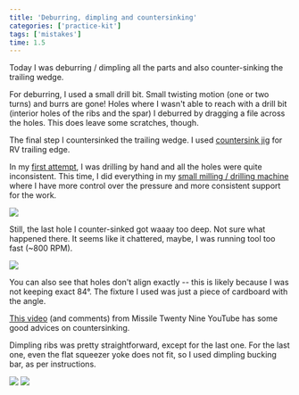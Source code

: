 ```yaml
---
title: 'Deburring, dimpling and countersinking'
categories: ['practice-kit']
tags: ['mistakes']
time: 1.5
---
```


Today I was deburring / dimpling all the parts and also counter-sinking the trailing wedge.

<!-- more -->

For deburring, I used a small drill bit. Small twisting motion (one or two turns) and burrs are gone! Holes where I wasn't able to reach with a drill bit (interior holes of the ribs and the spar) I deburred by dragging a file across the holes. This does leave some scratches, though.

The final step I countersinked the trailing wedge. I used [countersink jig](https://www.cleavelandtool.com/products/countersink-jig-for-rv-trailing-edge-wedge) for RV trailing edge.

In my [first attempt](../2022-03-10-practice-kit-lessons), I was drilling by hand and all the holes were quite inconsistent. This time, I did everything in my [small milling / drilling machine](https://www.harborfreight.com/two-speed-variable-bench-mill-drill-machine-44991.html) where I have more control over the pressure and more consistent support for the work.

![](0-okay-holes.jpeg?nf_resize=smartcrop&w=480&h=360)

<Mistake /> Still, the last hole I counter-sinked got waaay too deep. Not sure what happened there. It seems like it chattered, maybe, I was running tool too fast (~800 RPM).

![](1-hole-too-large.jpeg?nf_resize=smartcrop&w=480&h=360)

You can also see that holes don't align exactly -- this is likely because I was not keeping exact 84°. The fixture I used was just a piece of cardboard with the angle.

[This video](https://www.youtube.com/watch?v=7K6SUD-lmWI) (and comments) from Missile Twenty Nine YouTube has some good advices on countersinking.

Dimpling ribs was pretty straightforward, except for the last one. For the last one, even the flat squeezer yoke does not fit, so I used dimpling bucking bar, as per instructions.

![](2-dimpling-setup.jpeg?nf_resize=smartcrop&w=480&h=360)
![](3-dimpling-bucking-bar.jpeg?nf_resize=smartcrop&w=480&h=360)
